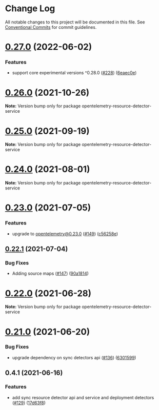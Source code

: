 # Change Log

All notable changes to this project will be documented in this file.
See [Conventional Commits](https://conventionalcommits.org) for commit guidelines.

# [0.27.0](https://github.com/aspecto-io/opentelemetry-ext-js/compare/opentelemetry-resource-detector-service@0.26.0...opentelemetry-resource-detector-service@0.27.0) (2022-06-02)


### Features

* support core experimental versions ^0.28.0 ([#228](https://github.com/aspecto-io/opentelemetry-ext-js/issues/228)) ([6eaec0e](https://github.com/aspecto-io/opentelemetry-ext-js/commit/6eaec0e6509edf066c6feb63504d4e9dd309c5ae))





# [0.26.0](https://github.com/aspecto-io/opentelemetry-ext-js/compare/opentelemetry-resource-detector-service@0.25.0...opentelemetry-resource-detector-service@0.26.0) (2021-10-26)

**Note:** Version bump only for package opentelemetry-resource-detector-service





# [0.25.0](https://github.com/aspecto-io/opentelemetry-ext-js/compare/opentelemetry-resource-detector-service@0.24.0...opentelemetry-resource-detector-service@0.25.0) (2021-09-19)

**Note:** Version bump only for package opentelemetry-resource-detector-service





# [0.24.0](https://github.com/aspecto-io/opentelemetry-ext-js/compare/opentelemetry-resource-detector-service@0.23.0...opentelemetry-resource-detector-service@0.24.0) (2021-08-01)

**Note:** Version bump only for package opentelemetry-resource-detector-service





# [0.23.0](https://github.com/aspecto-io/opentelemetry-ext-js/compare/opentelemetry-resource-detector-service@0.22.1...opentelemetry-resource-detector-service@0.23.0) (2021-07-05)


### Features

* upgrade to opentelemetry@0.23.0 ([#149](https://github.com/aspecto-io/opentelemetry-ext-js/issues/149)) ([c56258e](https://github.com/aspecto-io/opentelemetry-ext-js/commit/c56258eba8885fa7ac9a2d26e4860c30f33fe513))





## [0.22.1](https://github.com/aspecto-io/opentelemetry-ext-js/compare/opentelemetry-resource-detector-service@0.22.0...opentelemetry-resource-detector-service@0.22.1) (2021-07-04)


### Bug Fixes

* Adding source maps ([#147](https://github.com/aspecto-io/opentelemetry-ext-js/issues/147)) ([90a1814](https://github.com/aspecto-io/opentelemetry-ext-js/commit/90a1814f30b1fbc78a10e6f9e2f7acd7d798e53a))





# [0.22.0](https://github.com/aspecto-io/opentelemetry-ext-js/compare/opentelemetry-resource-detector-service@0.21.0...opentelemetry-resource-detector-service@0.22.0) (2021-06-28)

**Note:** Version bump only for package opentelemetry-resource-detector-service





# [0.21.0](https://github.com/aspecto-io/opentelemetry-ext-js/compare/opentelemetry-resource-detector-service@0.4.1...opentelemetry-resource-detector-service@0.21.0) (2021-06-20)


### Bug Fixes

* upgrade dependency on sync detectors api ([#136](https://github.com/aspecto-io/opentelemetry-ext-js/issues/136)) ([6301599](https://github.com/aspecto-io/opentelemetry-ext-js/commit/6301599b3a3bc4cd22f68f31b4851468bee48579))





## 0.4.1 (2021-06-16)


### Features

* add sync resource detector api and service and deployment detectors ([#129](https://github.com/aspecto-io/opentelemetry-ext-js/issues/129)) ([17d63f8](https://github.com/aspecto-io/opentelemetry-ext-js/commit/17d63f87e8103fecd9f6f906eed9931e2f5a4aaa))
